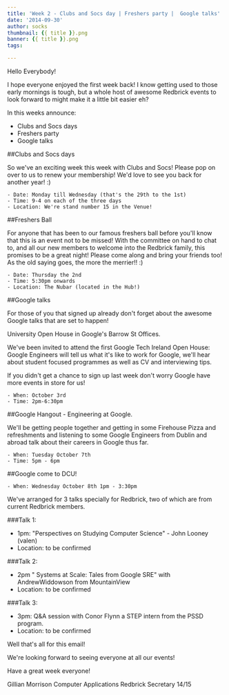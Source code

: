 ```yaml
---
title: 'Week 2 - Clubs and Socs day | Freshers party |	Google talks'
date: '2014-09-30'
author: socks
thumbnail: {{ title }}.png
banner: {{ title }}.png
tags:

---
```


Hello Everybody!

I hope everyone enjoyed the first week back! I know getting used
to those early mornings is tough, but a whole host of awesome Redbrick
events to look forward to might make it a little bit easier eh?

In this weeks announce:

*	Clubs and Socs days
*	Freshers party
*	Google talks

##Clubs and Socs days

So we've an exciting week this week with Clubs and Socs!
Please pop on over to us to renew your membership!
We'd love to see you back for another year! :)

	- Date: Monday till Wednesday (that's the 29th to the 1st)
	- Time: 9-4 on each of the three days
	- Location: We're stand number 15 in the Venue!

##Freshers Ball

For anyone that has been to our famous freshers ball before you'll
know that this is an event not to be missed!
With the committee on hand to chat to, and all our new members to
welcome into the Redbrick family, this promises to be a great night!
Please come along and bring your friends too! As the old saying goes,
the more the merrier!! :)

	- Date: Thursday the 2nd
	- Time: 5:30pm onwards
	- Location: The Nubar (located in the Hub!)

##Google talks

For those of you that signed up already don't forget about the awesome
Google talks that are set to happen!

University Open House in Google's Barrow St Offices.

We've been invited to attend the first Google Tech Ireland Open House:
Google Engineers will tell us what it's like to work for Google,
we'll hear about student focused programmes as well as CV and interviewing tips.

If you didn't get a chance to sign up last week don't worry Google
have more events in store for us!

	- When: October 3rd
	- Time: 2pm-6:30pm

##Google Hangout - Engineering at Google.

We'll be getting people together and getting in some Firehouse
Pizza and refreshments and listening to some Google Engineers from
Dublin and abroad talk about their careers in Google thus far.

	- When: Tuesday October 7th
	- Time: 5pm - 6pm

##Google come to DCU!

	- When: Wednesday October 8th 1pm - 3:30pm

We've arranged for 3 talks specially for Redbrick, two of which
are from current Redbrick  members.

###Talk 1:
 - 1pm: "Perspectives on Studying Computer Science" - John Looney (valen)
 - Location: to be confirmed

###Talk 2:
 - 2pm " Systems at Scale: Tales from Google SRE" with AndrewWiddowson from MountainView
 - Location: to be confirmed

###Talk 3:
 - 3pm: Q&A session with Conor Flynn a STEP intern from the PSSD program.
 - Location: to be confirmed

Well that's all for this email!

We're looking forward to seeing everyone at all our events!

Have a great week everyone!

Gillian Morrison
Computer Applications
Redbrick Secretary 14/15


